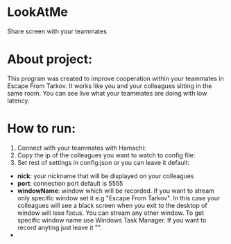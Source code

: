 # LookAtMe
Share screen with your teammates

# About project:
This program was created to improve cooperation within your teammates in Escape From Tarkov. It works like you and your colleagues sitting in the same room. You can see live what your teammates are doing with low latency.

# How to run:

1. Connect with your teammates with Hamachi:
2. Copy the ip of the colleagues you want to watch to config file:
3. Set rest of settings in config.json or you can leave it default:
- **nick**: your nickname that will be displayed on your colleagues
- **port**: connection port default is 5555
- **windowName**: window which will be recorded. If you want to stream only specific window set it e.g "Escape From Tarkov". In this case your colleagues will see a black screen when you exit to the desktop of window will lose focus. You can stream any other window. To get specific window name use Windows Task Manager. If you want to record anyting just leave it "".
-
